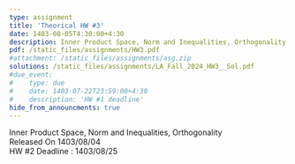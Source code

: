 ```yaml
---
type: assignment
title: 'Theorical HW #3'
date: 1403-08-05T4:30:00+4:30
description: Inner Product Space, Norm and Inequalities, Orthogonality
pdf: /static_files/assignments/HW3.pdf
#attachment: /static_files/assignments/asg.zip
solutions: /static_files/assignments/LA_Fall_2024_HW3__Sol.pdf
#due_event: 
#    type: due
#    date: 1403-07-22T23:59:00+4:30
#    description: 'HW #1 deadline'
hide_from_announcments: true
---
```

Inner Product Space, Norm and Inequalities, Orthogonality<br>
Released On 1403/08/04<br>
HW #2 Deadline : 1403/08/25
